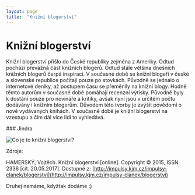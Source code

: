 ```yaml
---
layout: page
title:  "Knižní blogerství"
---
```


# Knižní blogerství

Knižní blogerství přišlo do České republiky zejména z Ameriky. Odtud pochází převážná část knižních blogerů. Odtud stále většina dnešních knižních blogerů čerpá inspiraci. V současné době se knižní blogeři v české a slovenské republice počítají pouze po stovkách. Původně se jednalo o internetové deníky, až postupem času se přeměnily na knižní blogy. Hodně těmto autorům v současné době pomáhají recenzní výtisky. Původně byly k dostání pouze pro novináře a kritiky, avšak nyní jsou v určitém počtu dodávány i knižním blogerům. Důvodem této tvorby je zvýšit povědomí o nově vydávaných knihách. V současné době je knižní blogerství na vzestupu a čím dál více lidí to vyhledává.

### Jindra

![Co je to knižní blogerství?](\learn-jekyll\_images\BookTube.jpg)

Zdroje:

HAMERSKÝ, Vojtěch. Knižní blogerství [online]. Copyright © 2015, ISSN 2336 [cit. 20.05.2017]. Dostupné z: [http://impulsy.kjm.cz/impulsy-clanek/blogerstvi](http://impulsy.kjm.cz/impulsy-clanek/blogerstvi)

Druhej nemáme, kdyžtak dodáme :)
